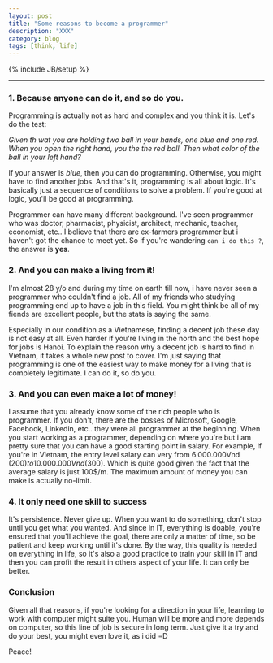 ```yaml
---
layout: post
title: "Some reasons to become a programmer"
description: "XXX"
category: blog
tags: [think, life]
---
```

{% include JB/setup %}

----

### 1. Because anyone can do it, and so do you.

Programming is actually not as hard and complex and you think it is. Let's do the test:

*Given th wat you are holding two ball in your hands, one blue and one red. When you open the right hand, you the the red ball. Then what color of the ball in your left hand?*

If your answer is *blue*, then you can do programming. Otherwise, you might have to find another jobs. And that's it, programming is all about logic. It's basically just a sequence of conditions to solve a problem. If you're good at logic, you'll be good at programming.

Programmer can have many different background. I've seen programmer who was doctor, pharmacist, physicist, architect, mechanic, teacher, economist, etc.. I believe that there are ex-farmers programmer but i haven't got the chance to meet yet. So if you're wandering `can i do this ?`, the answer is **yes**.

### 2. And you can make a living from it!

I'm almost 28 y/o and during my time on earth till now, i have never seen a programmer who couldn't find a job. All of my friends who studying programming end up to have a job in this field. You might think be all of my fiends are excellent people, but the stats is saying the same.

Especially in our condition as a Vietnamese, finding a decent job these day is not easy at all. Even harder if you're living in the north and the best hope for jobs is Hanoi. To explain the reason why a decent job is hard to find in Vietnam, it takes a whole new post to cover. I'm just saying that programming is one of the easiest way to make money for a living that is completely legitimate. I can do it, so do you.

### 3. And you can even make a lot of money!

I assume that you already know some of the rich people who is programmer. If you don't, there are the bosses of Microsoft, Google, Facebook, Linkedin, etc.. they were all programmer at the beginning. When you start working as a programmer, depending on where you're but i am pretty sure that you can have a good starting point in salary. For example, if you're in Vietnam, the entry level salary can very from 6.000.000Vnd (200$) to 10.000.000Vnd (300$). Which is quite good given the fact that the average salary is just 100$/m. The maximum amount of money you can make is actually no-limit.

### 4. It only need one skill to success

It's persistence. Never give up. When you want to do something, don't stop until you get what you wanted. And since in IT, everything is doable, you're ensured that you'll achieve the goal, there are only a matter of time, so be patient and keep working until it's done.
By the way, this quality is needed on everything in life, so it's also a good practice to train your skill in IT and then you can profit the result in others aspect of your life. It can only be better.

### Conclusion

Given all that reasons, if you're looking for a direction in your life, learning to work with computer might suite you. Human will be more and more depends on computer, so this line of job is secure in long term. Just give it a try and do your best, you might even love it, as i did =D

Peace!
